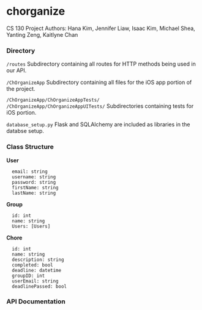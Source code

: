 # chorganize
CS 130 Project
Authors: Hana Kim, Jennifer Liaw, Isaac Kim, Michael Shea, Yanting Zeng, Kaitlyne Chan

### Directory

`/routes`
Subdirectory containing all routes for HTTP methods being used in our API.

`/ChOrganizeApp`
Subdirectory containing all files for the iOS app portion of the project.

`/ChOrganizeApp/ChOrganizeAppTests/`
`/ChOrganizeApp/ChOrganizeAppUITests/`
Subdirectories containing tests for iOS portion.

`database_setup.py`
Flask and SQLAlchemy are included as libraries in the databse setup.


### Class Structure

**User**

```
  email: string
  username: string
  password: string
  firstName: string
  lastName: string
```

**Group**

```
  id: int
  name: string
  Users: [Users]
```

**Chore**

```
  id: int
  name: string
  description: string
  completed: bool
  deadline: datetime
  groupID: int
  userEmail: string
  deadlinePassed: bool
```

### API Documentation


